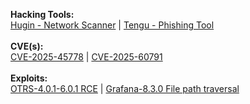 **Hacking Tools:**
</br>
<a href="https://github.com/Smarttfoxx/Scanio">Hugin - Network Scanner</a> | <a href="https://github.com/Smarttfoxx/tengu/">Tengu - Phishing Tool</a>
</br>
</br>
**CVE(s):**
</br>
<a href="https://github.com/Smarttfoxx/CVE-2025-45778">CVE-2025-45778</a> | <a href="https://github.com/Smarttfoxx/CVE-2025-60791">CVE-2025-60791</a>
</br>
</br>
**Exploits:**
</br>
<a href="https://github.com/Smarttfoxx/OTRS-4.0.1-6.0.1-Remote-Command-Execution">OTRS-4.0.1-6.0.1 RCE</a> | <a href="https://github.com/Smarttfoxx/Grafana-8.3.0-Directory-Traversal-and-Arbitrary-File-Read">Grafana-8.3.0 File path traversal</a>
</br>
</br>
